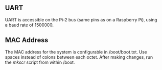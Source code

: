 ## UART
UART is accessible on the Pi-2 bus (same pins as on a Raspberry Pi), using a baud rate of 1500000.

## MAC Address
The MAC address for the system is configurable in /boot/boot.txt.  Use spaces instead of colons between each octet.  After making changes, run the *mkscr* script from within /boot.
